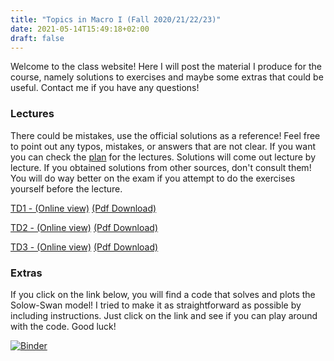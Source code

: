 ```yaml
---
title: "Topics in Macro I (Fall 2020/21/22/23)"
date: 2021-05-14T15:49:18+02:00
draft: false
---
```


Welcome to the class website! Here I will post the material I produce for the course, namely solutions to exercises and maybe some extras that could be useful. Contact me if you have any questions!

### Lectures

There could be mistakes, use the official solutions as a reference! Feel free to point out any typos, mistakes, or answers that are not clear. If you want you can check the [plan](../TDs/Plan_20232024.html) for the lectures. Solutions will come out lecture by lecture. If you obtained solutions from other sources, don't consult them! You will do way better on the exam if you attempt to do the exercises yourself before the lecture.

[TD1 - (Online view)](../TDs/TD1_new.html) [(Pdf Download)](https://drive.google.com/file/d/1QLD9sNkWYlZ_4cOVKcgUfBUNnKC1qVNu/view?usp=sharing)

[TD2 - (Online view)](../TDs/TD2_new.html) [(Pdf Download)](https://drive.google.com/file/d/1NbH1gSlIQbrla6fgK4gZFgQ-KWvkyPkM/view?usp=sharing)

[TD3 - (Online view)](../TDs/TD3_new.html) [(Pdf Download)](https://drive.google.com/file/d/19DfRzbY7gLqQ86UuwygGf5pFoqtU22ta/view?usp=sharing)

<!--  [TD4 - (Online view)](../TDs/TD4.html) [(Pdf Download)](https://drive.google.com/file/d/12fUC9pHw9REIkOBJdka6DqoKBZ38Sjlo/view?usp=sharing)

[TD5 - (Online view)](../TDs/TD5.html) [(Pdf Download)](https://drive.google.com/file/d/1E2Nse5W2-wEB_zMGsb-H8IbMClY6wpWT/view?usp=sharing)

[TD6 - (Online view)](../TDs/TD6.html) [(Pdf Download)](https://drive.google.com/file/d/1lwVx22M_MrUH3IMgBUZVGScUEo9sdB03/view?usp=sharing)

[TD7 - (Online view)](../TDs/TD7.html) [(Pdf Download)](https://drive.google.com/file/d/15PQcuFpSTgNxnaf3Ss1d-pMY2j1KzG1G/view?usp=sharing)

[TD8 - (Online view)](../TDs/TD8.html) [(Pdf Download)](https://drive.google.com/file/d/1ac8aE9gc4fEgxinmhFM94PNgvg7AIiR-/view?usp=sharing)

[TD9 - (Online view)](../TDs/TD9.html) [(Pdf Download)](https://drive.google.com/file/d/1aEmIXvm14fgQm1RUhkTpj0UuGjGOLilh/view?usp=sharing)

[TD10 - (Online view)](../TDs/TD10.html) [(Pdf Download)](https://drive.google.com/file/d/1wg9_fN_dhlrpOKmFefObJSoG8cpOK3xs/view?usp=sharing)

[Ex 4 - TD 4 - (Online view)](../TDs/Ex4.html) [(Pdf Download)](https://drive.google.com/file/d/1k1z-DoNZ1OsmwrVrfeY09kBye75mAb2r/view?usp=sharing)

[A Solarian Malthus Model - (Online view)](../TDs/SolariaSOL.html) [Pdf Download](https://drive.google.com/file/d/1I2DMulWABztOxHOKLuas-n96Ov5NTngb/view?usp=share_link)

[Easter Island with tipping point - (Online view)](../TDs/SolariaSOL.html) [Pdf Download](https://drive.google.com/file/d/1I2DMulWABztOxHOKLuas-n96Ov5NTngb/view?usp=share_link) -->

### Extras

If you click on the link below, you will find a code that solves and plots the Solow-Swan model! I tried to make it as straightforward as possible by including instructions. Just click on the link and see if you can play around with the code. Good luck!

[![Binder](https://mybinder.org/badge_logo.svg)](https://mybinder.org/v2/gh/Enricomattia/TopicsInMacro1TD/HEAD?filepath=solow-swan.ipynb)

<!-- Here you can find the solutions to the 2020 and 2019 midterms. However, I strongly suggest you focus on the class and TD material before attempting it!

[Midterm 2020](https://drive.google.com/file/d/1VppGSs9ZSFqEMvSc339n2Ogz0L8Dc9bz/view?usp=sharing)

[Baby boom](https://drive.google.com/file/d/1rHf8e_8WRqNfS-1QuBd-d1_GCsmbRszR/view?usp=sharing) -->


<!-- Here you can find the courses I teach/taught with the material.

__Topics in Macro I__ (Fall 2022) - TSE Third year of Bachelor - see the material [here](../fall2022/) and the syllabus [here](https://www.tse-fr.eu/sites/default/files/TSE/ecole/doc/syllabi/2020-2021/l3_s1_topics_in_macro_1_cm_lepage-saucier.pdf). [Here](https://mybinder.org/v2/gh/Enricomattia/TopicsInMacro1TD/HEAD?filepath=solow-swan.ipynb) you can find a Jupyter Notebook (with instructions) that solves a simple version of the Solow-Swan model.

__Topics in Macro I__ (Fall 2021) - TSE Third year of Bachelor - see the material [here](../fall2021/) - updated material in 2022!

__Topics in Macro I__ (Fall 2020) - TSE Third year of Bachelor - updated material in 2021! 

_**ANNOUNCEMENT**_ : In the last TD Lecture I will do [this](../TDs/Solaria.html) exercise on the Malthus model. I will post the solutions here after the lectures. I uploaded solutions for the overlapping generation part of the class that you were unable to do. I will also post soon solutions for the exercise on Easter Island with a tipping point. Lastly, I added some extra below.

_**ANNOUNCEMENT**_ : In the seventh TD session (the week of the 7th of November) I will spend the first part of the lecture answering your questions about the material for the midterm. After you complete asking questions, I will start covering the material of the TD in the plan below. I will answer questions for a maximum of 45 minutes. Hence at least half of the lecture will be devoted to the TD material. As usual, I am available to organise meetings outside the lecture to answer your questions. Good luck! -->
